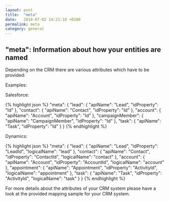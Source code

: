 ```yaml
---
layout: post
title:  "meta"
date:   2018-07-02 14:21:18 +0200
permalink: meta
category: general
---
```

## "meta": Information about how your entities are named

Depending on the CRM there are various attributes which have to be provided:

Examples:

Salesforce:

{% highlight json %}
    "meta": {
      "lead": {
        "apiName": "Lead",
        "idProperty": "Id"
      },
      "contact": {
        "apiName": "Contact",
        "idProperty": "Id"
      },
      "account": {
        "apiName": "Account",
        "idProperty": "Id"
      },
      "campaignMember": {
        "apiName": "CampaignMember",
        "idProperty": "Id"
      },
      "task": {
        "apiName": "Task",
        "idProperty": "Id"
      }
    }
{% endhighlight %}

Dynamics:

{% highlight json %}
 "meta": {
      "lead": {
        "apiName": "Lead",
        "idProperty": "LeadId",
        "logicalName": "lead"
      },
      "contact": {
        "apiName": "Contact",
        "idProperty": "ContactId",
        "logicalName": "contact"
      },
      "account": {
        "apiName": "Account",
        "idProperty": "AccountId",
        "logicalName": "account"
      },
      "appointment": {
        "apiName": "Appointment",
        "idProperty": "ActivityId",
        "logicalName": "appointment"
      },
      "task": {
        "apiName": "Task",
        "idProperty": "ActivityId",
        "logicalName": "task"
      }
    }
{% endhighlight %}

For more details about the attributes of your CRM system please have a look at the provided mapping sample for your CRM system.
